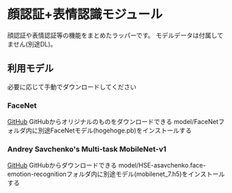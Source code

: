 # 顔認証+表情認識モジュール

顔認証や表情認証等の機能をまとめたラッパーです。
モデルデータは付属してません(別途DL)。

## 利用モデル

必要に応じて手動でダウンロードしてください

### FaceNet

[GitHub](https://github.com/davidsandberg/facenet)
GitHubからオリジナルのものをダウンロードできる
model/FaceNetフォルダ内に別途FaceNetモデル(hogehoge.pb)をインストールする

### Andrey Savchenko's Multi-task MobileNet-v1

[GitHub](https://github.com/HSE-asavchenko/face-emotion-recognition)
GitHubからダウンロードできる
model/HSE-asavchenko.face-emotion-recognitionフォルダ内に別途モデル(mobilenet_7.h5)をインストールする
